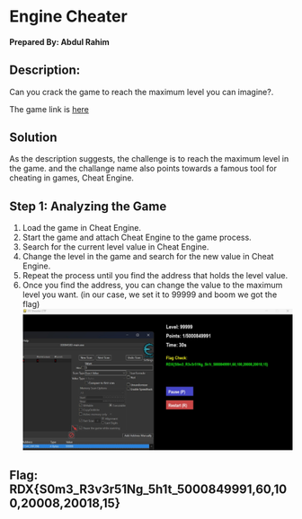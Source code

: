 # Engine Cheater

#### **Prepared By**: Abdul Rahim
## Description: 
Can you crack the game to reach the maximum level you can imagine?.

The game link is [here](https://drive.google.com/file/d/1XDQcf34zCe-zDezF8j-J7_VUPUxprR3P/view?usp=sharing)

## Solution
As the description suggests, the challenge is to reach the maximum level in the game. and the challange name also points towards a famous tool for cheating in games, Cheat Engine.
## Step 1: Analyzing the Game
1. Load the game in Cheat Engine.
2. Start the game and attach Cheat Engine to the game process.
3. Search for the current level value in Cheat Engine.
4. Change the level in the game and search for the new value in Cheat Engine.
5. Repeat the process until you find the address that holds the level value.
6. Once you find the address, you can change the value to the maximum level you want. (in our case, we set it to 99999 and boom we got the flag)
![alt text](img/image.jpg)

## Flag: RDX{S0m3_R3v3r51Ng_5h1t_5000849991,60,100,20008,20018,15}